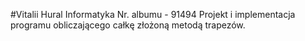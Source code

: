 #Vitalii Hural
Informatyka
Nr. albumu - 91494
Projekt i implementacja programu obliczającego całkę złożoną metodą trapezów. 
